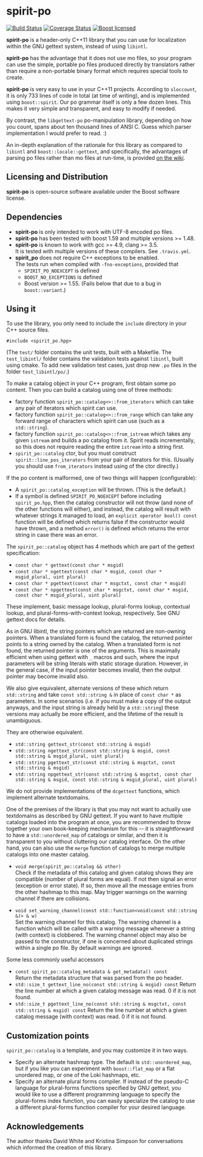 # spirit-po

[![Build Status](https://travis-ci.org/cbeck88/spirit-po.svg?branch=master)](http://travis-ci.org/cbeck88/spirit-po)
[![Coverage Status](https://coveralls.io/repos/cbeck88/spirit-po/badge.svg?branch=master&service=github)](https://coveralls.io/github/cbeck88/spirit-po?branch=master)
[![Boost licensed](https://img.shields.io/badge/license-Boost-blue.svg)](./LICENSE)

**spirit-po** is a header-only C++11 library that you can use for
localization within the GNU gettext system, instead of using `libintl`.

**spirit-po** has the advantage that it does not use mo files, so your
program can use the simple, portable po files produced directly by
translators rather than require a non-portable binary format which
requires special tools to create.

**spirit-po** is very easy to use in your C++11 projects.
According to `sloccount`, it is only 733 lines of code in total (at time of writing),
and is implemented using `boost::spirit`.
Our po grammar itself is only a few dozen lines.
This makes it very simple and transparent, and easy to modify if needed.

By contrast, the `libgettext-po` po-manipulation library,
depending on how you count, spans about ten thousand lines of ANSI C.
Guess which parser implementation I would prefer to read. :)

An in-depth explanation of the rationale for this library as compared to
`libintl` and `boost::locale::gettext`, and specifically, the advantages
of parsing po files rather than mo files at run-time, is provided
[on the wiki](https://github.com/cbeck88/spirit-po/wiki/Rationale).

## Licensing and Distribution

**spirit-po** is open-source software available under the Boost software license.

## Dependencies

- **spirit-po** is only intended to work with UTF-8 encoded po files.
- **spirit-po** has been tested with boost 1.59 and multiple versions >= 1.48.
- **spirit-po** is known to work with gcc >= 4.9, clang >= 3.5.  
  It is tested with multiple versions of these compilers. See `.travis.yml`.
- **spirit_po** does not require C++ exceptions to be enabled.  
  The tests run when compiled with `-fno-exceptions`, provided that
  - `SPIRIT_PO_NOEXCEPT` is defined
  - `BOOST_NO_EXCEPTIONS` is defined
  - Boost version >= 1.55. (Fails below that due to a bug in `boost::variant`.)

## Using it

To use the library, you only need to include the `include` directory
in your C++ source files.

    #include <spirit_po.hpp>

(The `test/` folder contains the unit tests, built with a Makefile.
The `test_libintl/` folder contains the validation tests against `libintl`, built
using cmake. To add new validation test cases, just drop new `.po` files in the folder
`test_libintl/po/`.)

To make a catalog object in your C++ program, first obtain some po content.
Then you can build a catalog using one of three methods:
  - factory function `spirit_po::catalog<>::from_iterators` which can take
    any pair of iterators which spirit can use.
  - factory function `spirit_po::catalog<>::from_range` which can take any
    forward range of characters which spirit can use (such as a `std::string`).
  - factory function `spirit_po::catalog<>::from_istream` which takes any
    given `istream` and builds a po catalog from it. Spirit reads incrementally,
    so this does not require reading the entire `istream` into a string first.
  - `spirit_po::catalog` ctor, but you must construct `spirit::line_pos_iterators`
    from your pair of iterators for this. (Usually you should use `from_iterators`
    instead using of the ctor directly.)

If the po content is malformed, one of two things will happen (configurable):
  - A `spirit_po::catalog_exception` will be thrown. (This is the default.)
  - If a symbol is defined `SPIRIT_PO_NOEXCEPT` before including `spirit_po.hpp`,
    then the catalog constructor will not throw (and none of the other functions
    will either), and instead, the catalog will result with whatever strings it
    managed to load, an `explicit operator bool() const` function will be defined
    which returns false if the constructor would have thrown, and a method
    `error()` is defined which returns the error string in case there was an
    error.

The `spirit_po::catalog` object has 4 methods which are part of the gettext
specification:

   - `const char * gettext(const char * msgid)`
   - `const char * ngettext(const char * msgid, const char * msgid_plural, uint plural)`
   - `const char * pgettext(const char * msgctxt, const char * msgid)`
   - `const char * npgettext(const char * msgctxt, const char * msgid, const char * msgid_plural, uint plural)`

These implement, basic message lookup, plural-forms lookup, contextual lookup,
and plural-forms-with-context lookup, respectively. See GNU gettext docs for details.

As in GNU libintl, the string pointers which are returned are non-owning pointers.
When a translated form is found the catalog, the returned pointer points to a string owned by
the catalog. When a translated form is not found, the returned pointer is one of the arguments.
This is maximally efficient when using gettext with `_` macros and such, where the input parameters
will be string literals with static storage duration. However, in the general case, if the input pointer
becomes invalid, then the output pointer may become invalid also.

We also give equivalent, alternate versions of these which return `std::string`
and take `const std::string &` in place of `const char *` as parameters. In
some scenarios (i.e. if you must make a copy of the output anyways, and the input string
is already held by a `std::string`) these versions may actually be more efficient, and the
lifetime of the result is unambiguous.

They are otherwise equivalent.

   - `std::string gettext_str(const std::string & msgid)`
   - `std::string ngettext_str(const std::string & msgid, const std::string & msgid_plural, uint plural)`
   - `std::string pgettext_str(const std::string & msgctxt, const std::string & msgid)`
   - `std::string npgettext_str(const std::string & msgctxt, const char std::string & msgid, const std::string & msgid_plural, uint plural)`

We do not provide implementations of the `dcgettext` functions, which implement
alternate textdomains.

One of the premises of the library is that you may not want to actually use textdomains as
described by GNU gettext. If you want to have multiple catalogs loaded into the
program at once, you are recommended to throw together your own book-keeping mechanism for
this -- it is straightforward to have a `std::unordered_map` of catalogs or similar, and
then it is transparent to you without cluttering our catalog interface. On the other hand,
you can also use the `merge` function of catalogs to merge multiple catalogs into one
master catalog.

   - `void merge(spirit_po::catalog && other)`  
     Check if the metadata of this catalog and given catalog shows they are compatible
     (number of plural forms are equal). If not then signal an error (exception or error
     state). If so, then move all the message entries from the other hashmap to this map.
     May trigger warnings on the warning channel if there are collisions.

   - `void set_warning_channel(const std::function<void(const std::string &)> & w)`  
     Set the warning channel for this catalog. The warning channel is a function which
     will be called with a warning message whenever a string (with context) is clobbered.
     The warning channel object may also be passed to the constructor, if one is concerned
     about duplicated strings within a single po file. By default warnings are ignored.

Some less commonly useful accessors

   - `const spirit_po::catalog_metadata & get_metadata() const`  
     Return the metadata structure that was parsed from the po header.
   - `std::size_t gettext_line_no(const std::string & msgid) const`
     Return the line number at which a given catalog message was read. 0 if it is not found.
   - `std::size_t pgettext_line_no(const std::string & msgctxt, const std::string & msgid) const`
     Return the line number at which a given catalog message (with context) was read. 0 if it is not found.


## Customization points

`spirit_po::catalog` is a template, and you may customize it in two ways.

- Specify an alternate hashmap type. The default is `std::unordered_map`, but
if you like you can experiment with `boost::flat_map` or a flat unordered map,
or one of the Loki hashmaps, etc.
- Specify an alternate plural forms compiler. If instead of the pseudo-C
language for plural-forms functions specified by GNU gettext, you would like
to use a different programming language to specify the plural-forms index function,
you can easily specialize the catalog to use a different plural-forms function
compiler for your desired language.

## Acknowledgements

The author thanks David White and Kristina Simpson for conversations
which informed the creation of this library.
